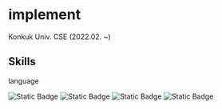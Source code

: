 <h1>implement</h1>
<p>Konkuk Univ. CSE (2022.02. ~)</p>
<h2>Skills</h2>
<p>language</p>
<img alt="Static Badge" src="https://img.shields.io/badge/python-3776AB?logo=python&logoColor=f5f5f5">
<img alt="Static Badge" src="https://img.shields.io/badge/java-F80000?logo=oracle&logoColor=f5f5f5">
<img alt="Static Badge" src="https://img.shields.io/badge/C-A8B9CC?logo=c&logoColor=f5f5f5">
<img alt="Static Badge" src="https://img.shields.io/badge/JS-F7DF1E?logo=javascript&logoColor=f5f5f5">
